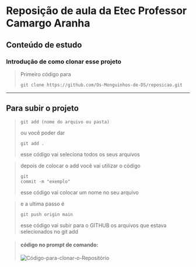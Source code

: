 # Reposição de aula da Etec Professor Camargo Aranha
## Conteúdo de estudo
### Introdução de como clonar esse projeto

>Primeiro código para 
><pre><code>git clone https://github.com/Os-Monguinhos-de-DS/reposicao.git</code></pre>

---
## Para subir o projeto
><pre><code>git add (nome do arquivo ou pasta)</code></pre> 
>ou você poder dar <pre><code>git add .</code></pre> esse código vai seleciona todos os seus arquivos

>depois de colocar o add você vai utilizar o código <pre><code>git commit -m "exemplo"</code></pre> esse código vai colocar um nome no seu arquivo

>e a ultima passo é <pre><code>git push origin main</code></pre> esse código vai subir para o GITHUB os arquivos que estava selecionados no git add

> #### código no prompt de comando: 
>
> ![Código-para-clonar-o-Repositório](https://user-images.githubusercontent.com/106358214/172008151-bfd56cdb-6954-4454-b463-e4587e50f337.png)
